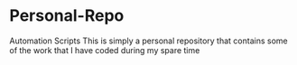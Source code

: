 # Personal-Repo
Automation Scripts
This is simply a personal repository that contains some of the work that I have coded during my spare time
